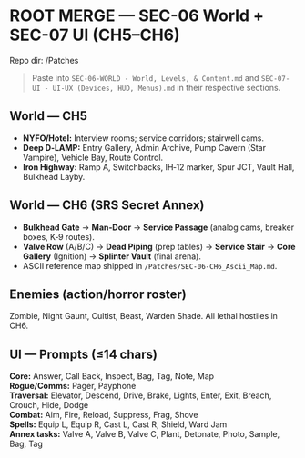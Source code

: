 # ROOT MERGE — SEC-06 World + SEC-07 UI (CH5–CH6)
Repo dir: /Patches

> Paste into `SEC-06-WORLD - World, Levels, & Content.md` and `SEC-07-UI - UI-UX (Devices, HUD, Menus).md` in their respective sections.

## World — CH5
- **NYFO/Hotel:** Interview rooms; service corridors; stairwell cams.  
- **Deep D‑LAMP:** Entry Gallery, Admin Archive, Pump Cavern (Star Vampire), Vehicle Bay, Route Control.  
- **Iron Highway:** Ramp A, Switchbacks, IH‑12 marker, Spur JCT, Vault Hall, Bulkhead Layby.

## World — CH6 (SRS Secret Annex)
- **Bulkhead Gate** → **Man‑Door** → **Service Passage** (analog cams, breaker boxes, K‑9 routes).  
- **Valve Row** (A/B/C) → **Dead Piping** (prep tables) → **Service Stair** → **Core Gallery** (Ignition) → **Splinter Vault** (final arena).  
- ASCII reference map shipped in `/Patches/SEC-06-CH6_Ascii_Map.md`.

## Enemies (action/horror roster)
Zombie, Night Gaunt, Cultist, Beast, Warden Shade. All lethal hostiles in CH6.

## UI — Prompts (≤14 chars)
**Core:** Answer, Call Back, Inspect, Bag, Tag, Note, Map  
**Rogue/Comms:** Pager, Payphone  
**Traversal:** Elevator, Descend, Drive, Brake, Lights, Enter, Exit, Breach, Crouch, Hide, Dodge  
**Combat:** Aim, Fire, Reload, Suppress, Frag, Shove  
**Spells:** Equip L, Equip R, Cast L, Cast R, Shield, Ward Jam  
**Annex tasks:** Valve A, Valve B, Valve C, Plant, Detonate, Photo, Sample, Bag, Tag
